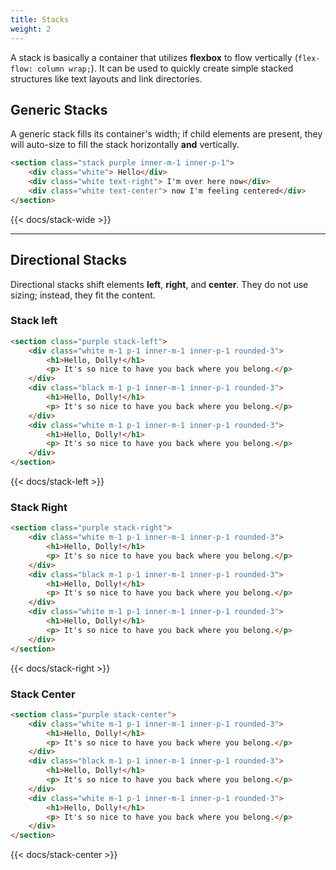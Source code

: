 ```yaml
---
title: Stacks
weight: 2
---
```


A stack is basically a container that utilizes **flexbox** to flow vertically (`flex-flow: column wrap;`). It can be used to quickly create simple stacked structures like text layouts and link directories. 

## Generic Stacks

A generic stack fills its container's width; if child elements are present, they will auto-size to fill the stack horizontally **and** vertically.


```html
<section class="stack purple inner-m-1 inner-p-1">
    <div class="white"> Hello</div>
    <div class="white text-right"> I'm over here now</div>
    <div class="white text-center"> now I'm feeling centered</div>
</section>
```

{{<  docs/stack-wide >}}

---

## Directional Stacks 

Directional stacks shift elements **left**, **right**, and **center**. They do not use sizing; instead, they fit the content.

### Stack left 

```html
<section class="purple stack-left">
    <div class="white m-1 p-1 inner-m-1 inner-p-1 rounded-3"> 
        <h1>Hello, Dolly!</h1>
        <p> It's so nice to have you back where you belong.</p>
    </div>
    <div class="black m-1 p-1 inner-m-1 inner-p-1 rounded-3"> 
        <h1>Hello, Dolly!</h1>
        <p> It's so nice to have you back where you belong.</p>
    </div>
    <div class="white m-1 p-1 inner-m-1 inner-p-1 rounded-3"> 
        <h1>Hello, Dolly!</h1>
        <p> It's so nice to have you back where you belong.</p>
    </div>
</section>
```

{{<  docs/stack-left >}}

### Stack Right

```html
<section class="purple stack-right">
    <div class="white m-1 p-1 inner-m-1 inner-p-1 rounded-3"> 
        <h1>Hello, Dolly!</h1>
        <p> It's so nice to have you back where you belong.</p>
    </div>
    <div class="black m-1 p-1 inner-m-1 inner-p-1 rounded-3"> 
        <h1>Hello, Dolly!</h1>
        <p> It's so nice to have you back where you belong.</p>
    </div>
    <div class="white m-1 p-1 inner-m-1 inner-p-1 rounded-3"> 
        <h1>Hello, Dolly!</h1>
        <p> It's so nice to have you back where you belong.</p>
    </div>
</section>
```

{{<  docs/stack-right >}}

### Stack Center 

```html
<section class="purple stack-center">
    <div class="white m-1 p-1 inner-m-1 inner-p-1 rounded-3"> 
        <h1>Hello, Dolly!</h1>
        <p> It's so nice to have you back where you belong.</p>
    </div>
    <div class="black m-1 p-1 inner-m-1 inner-p-1 rounded-3"> 
        <h1>Hello, Dolly!</h1>
        <p> It's so nice to have you back where you belong.</p>
    </div>
    <div class="white m-1 p-1 inner-m-1 inner-p-1 rounded-3"> 
        <h1>Hello, Dolly!</h1>
        <p> It's so nice to have you back where you belong.</p>
    </div>
</section>
```

{{<  docs/stack-center >}}

